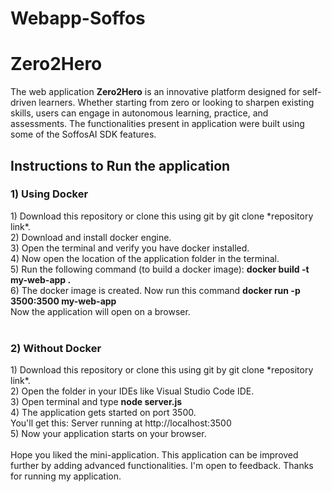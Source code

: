 # Webapp-Soffos
 <h1>Zero2Hero</h1>
 
The web application **Zero2Hero** is an innovative platform designed for self-driven learners. Whether starting from zero or looking to sharpen existing skills, users can engage in autonomous learning, practice, and assessments. 
The functionalities present in application were built using some of the SoffosAI SDK features. 

<h2>Instructions to Run the application</h2>
<h3> 1) Using Docker </h3>
1) Download this repository or clone this using git by git clone *repository link*. <br>
2) Download and install docker engine. <br>
3) Open the terminal and verify you have docker installed. <br>
4) Now open the location of the application folder in the terminal. <br>
5) Run the following command (to build a docker image): <b>docker build -t my-web-app .</b>  <br>
6) The docker image is created. Now run this command <b>docker run -p 3500:3500 my-web-app</b>  <br>
 Now the application will open on a browser. <br>
<br>
 <h3> 2) Without Docker </h3>
1) Download this repository or clone this using git by git clone *repository link*. <br>
2) Open the folder in your IDEs like Visual Studio Code IDE. <br>
3) Open terminal and type <b>node server.js</b> <br>
4) The application gets started on port 3500. <br> 
You'll get this: Server running at http://localhost:3500<br>
5) Now your application starts on your browser.
<br>
<br>
Hope you liked the mini-application. This application can be improved further by adding advanced functionalities. I'm open to feedback. Thanks for running my application.
